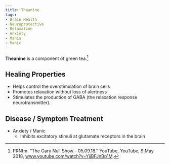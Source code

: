 ```yaml
---
title: Theanine
tags:
- Brain Health
- Neuroprotective
- Relaxation
- Anxiety
- Mania
- Manic
---
```

**Theanine** is a component of green tea.[^1]

## Healing Properties

- Helps control the overstimulation of brain cells
- Promotes relaxation without loss of alertness
- Stimulates the production of GABA (the relaxation response neurotransmitter).

## Disease / Symptom Treatment

- Anxiety / Manic
    - Inhibits excitatory stimuli at glutamate receptors in the brain

[^1]: PRNfm. “The Gary Null Show - 05.09.18.” YouTube, YouTube, 9 May 2018, www.youtube.com/watch?v=YjjBFJnBp1M.

[^2]: **Study Type:**  Animal Study, Commentary, Human Study: In Vitro - In Vivo - In Silico, Human: Case Report, Meta Analysis, Review<br>**Title:** <br>**Author(s):**  <br>**Institution(s):** <br>**Publication:** <i> </i><br>**Date:** <br>**Abstract:** <i> </i><br>**Link:** [Source]()<br>**Citations:**   